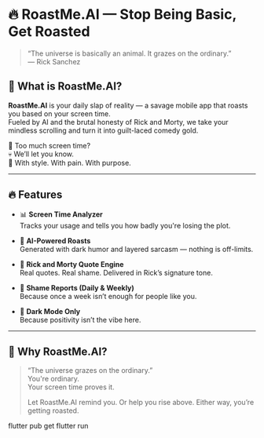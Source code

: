 # 🔥 RoastMe.AI — Stop Being Basic, Get Roasted

> “The universe is basically an animal. It grazes on the ordinary.”  
> — Rick Sanchez

## 🚀 What is RoastMe.AI?

**RoastMe.AI** is your daily slap of reality — a savage mobile app that roasts you based on your screen time.  
Fueled by AI and the brutal honesty of Rick and Morty, we take your mindless scrolling and turn it into guilt-laced comedy gold.

📱 Too much screen time?  
💀 We’ll let you know.  
🧠 With style. With pain. With purpose.

---

## 🔥 Features

- 📊 **Screen Time Analyzer**  
  Tracks your usage and tells you how badly you're losing the plot.

- 🤖 **AI-Powered Roasts**  
  Generated with dark humor and layered sarcasm — nothing is off-limits.

- 🧪 **Rick and Morty Quote Engine**  
  Real quotes. Real shame. Delivered in Rick’s signature tone.

- 📆 **Shame Reports (Daily & Weekly)**  
  Because once a week isn’t enough for people like you.

- 🖤 **Dark Mode Only**  
  Because positivity isn’t the vibe here.

---

## 🌌 Why RoastMe.AI?

> “The universe grazes on the ordinary.”  
> You're ordinary.  
> Your screen time proves it.  
>  
> Let RoastMe.AI remind you. Or help you rise above. Either way, you’re getting roasted.


flutter pub get
flutter run
